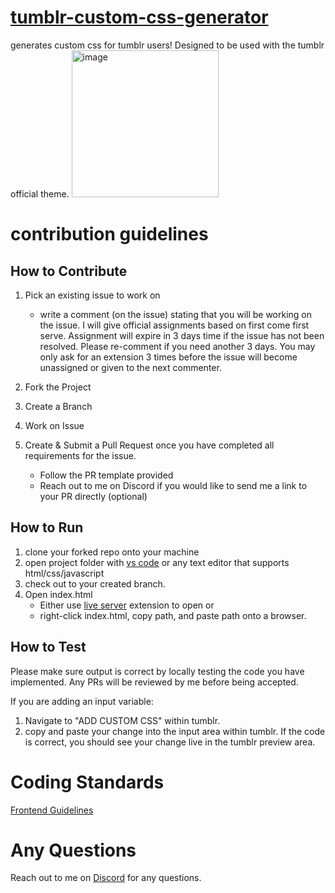 # [tumblr-custom-css-generator](https://daysmachine.github.io/tumblr-custom-css-generator/)
generates custom css for tumblr users! Designed to be used with the tumblr official theme. 
<img width="235" alt="image" src="https://user-images.githubusercontent.com/28377370/166581689-114ccbb0-4823-454d-8020-855d016b2cd8.png">



# contribution guidelines

## How to Contribute
1. Pick an existing issue to work on
    * write a comment (on the issue) stating that you will be working on the issue. I will give official assignments based on first come first serve. Assignment will expire in 3 days time if the issue has not been resolved. Please re-comment if you need another 3 days. You may only ask for an extension 3 times before the issue will become unassigned or given to the next commenter.  

2. Fork the Project 

3. Create a Branch 

4. Work on Issue 

5. Create & Submit a Pull Request once you have completed all requirements for the issue. 
    * Follow the PR template provided 
    * Reach out to me on Discord if you would like to send me a link to your PR directly (optional)


## How to Run
1. clone your forked repo onto your machine
2. open project folder with [vs code](https://code.visualstudio.com/) or any text editor that supports html/css/javascript
3. check out to your created branch. 
4. Open index.html
    * Either use [live server](https://marketplace.visualstudio.com/items?itemName=ritwickdey.LiveServer) extension to open or 
    * right-click index.html, copy path, and paste path onto a browser. 

## How to Test
Please make sure output is correct by locally testing the code you have implemented. Any PRs will be reviewed by me before being accepted. 

If you are adding an input variable:
1. Navigate to "ADD CUSTOM CSS" within tumblr. 
2. copy and paste your change into the input area within tumblr. If the code is correct, you should see your change live in the tumblr preview area. 

# Coding Standards 
[Frontend Guidelines](https://github.com/bendc/frontend-guidelines)

# Any Questions 
Reach out to me on [Discord](https://discord.gg/qfRZZH7Jwv) for any questions. 
